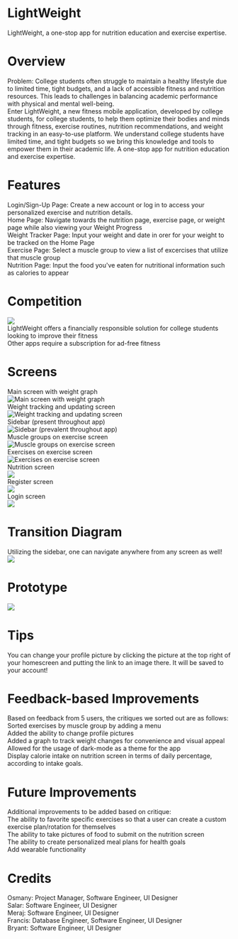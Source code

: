# LightWeight
LightWeight, a one-stop app for nutrition education and exercise expertise.

# Overview
Problem: College students often struggle to maintain a healthy lifestyle due to limited time, tight budgets, and a lack of accessible fitness and nutrition resources. This leads to challenges in balancing academic performance with physical and mental well-being. <br />
Enter LightWeight, a new fitness mobile application, developed by college students, for college students, to help them optimize their bodies and minds through fitness, exercise routines, nutrition recommendations, and weight tracking in an easy-to-use platform. We understand college students have limited time, and tight budgets so we bring this knowledge and tools to empower them in their academic life. A one-stop app for nutrition education and exercise expertise.

# Features
Login/Sign-Up Page: Create a new account or log in to access your personalized exercise and nutrition details. <br />
Home Page: Navigate towards the nutrition page, exercise page, or weight page while also viewing your Weight Progress <br />
Weight Tracker Page: Input your weight and date in orer for your weight to be tracked on the Home Page  <br />
Exercise Page: Select a muscle group to view a list of excercises that utilize that muscle group  <br />
Nutrition Page: Input the food you've eaten for nutritional information such as calories to appear  <br />

# Competition
![](LightWeight/competition.png) <br />
LightWeight offers a financially responsible solution for college students looking to improve their fitness <br />
Other apps require a subscription for ad-free fitness <br />

# Screens
Main screen with weight graph <br />
![Main screen with weight graph](LightWeight/Screenshot_1.png)  <br />
Weight tracking and updating screen<br />
![Weight tracking and updating screen](LightWeight/Screenshot_2.png)<br />
Sidebar (present throughout app)<br /> 
![Sidebar (prevalent throughout app)](LightWeight/Screenshot_3.png)<br />
Muscle groups on exercise screen<br />
![Muscle groups on exercise screen](LightWeight/Screenshot_4.png)<br />
Exercises on exercise screen<br />
![Exercises on exercise screen](LightWeight/Screenshot_5.png)<br />
Nutrition screen<br />
![](LightWeight/Screenshot_6.png)<br />
Register screen <br />
![](LightWeight/Screenshot_7.png)<br />
Login screen <br />
![](LightWeight/Screenshot_8.png)<br />

# Transition Diagram
Utilizing the sidebar, one can navigate anywhere from any screen as well! <br/>
![](LightWeight/image_2024-12-05_143530143.png) <br/>

# Prototype
![](LightWeight/screenshot_9.png) <br/>

# Tips
You can change your profile picture by clicking the picture at the top right of your homescreen and putting the link to an image there. It will be saved to your account! <br/>

# Feedback-based Improvements
Based on feedback from 5 users, the critiques we sorted out are as follows: <br/>
Sorted exercises by muscle group by adding a menu <br/>
Added the ability to change profile pictures <br/>
Added a graph to track weight changes for convenience and visual appeal <br/>
Allowed for the usage of dark-mode as a theme for the app <br/>
Display calorie intake on nutrition screen in terms of daily percentage, according to intake goals. <br/>

# Future Improvements
Additional improvements to be added based on critique: <br/>
The ability to favorite specific exercises so that a user can create a custom exercise plan/rotation for themselves<br/>
The ability to take pictures of food to submit on the nutrition screen<br/>
The ability to create personalized meal plans for health goals<br/>
Add wearable functionality<br/>

# Credits
Osmany: Project Manager, Software Engineer, UI Designer <br />
Salar: Software Engineer, UI Designer <br />
Meraj: Software Engineer, UI Designer <br />
Francis: Database Engineer, Software Engineer, UI Designer <br />
Bryant: Software Engineer, UI Designer <br />
